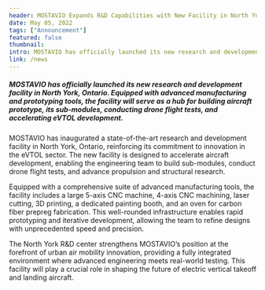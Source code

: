 ```yaml
---
header: MOSTAVIO Expands R&D Capabilities with New Facility in North York, Ontario
date: May 05, 2022
tags: ["Announcement"]
featured: false
thumbnail: 
intro: MOSTAVIO has officially launched its new research and development facility in North York, Ontario. Equipped with advanced manufacturing and prototyping tools, the facility will serve as a hub for building aircraft prototype, its sub-modules, conducting drone flight tests, and accelerating eVTOL development.
link: /news
---
```


##### MOSTAVIO has officially launched its new research and development facility in North York, Ontario. Equipped with advanced manufacturing and prototyping tools, the facility will serve as a hub for building aircraft prototype, its sub-modules, conducting drone flight tests, and accelerating eVTOL development.

MOSTAVIO has inaugurated a state-of-the-art research and development facility in North York, Ontario, reinforcing its commitment to innovation in the eVTOL sector. The new facility is designed to accelerate aircraft development, enabling the engineering team to build sub-modules, conduct drone flight tests, and advance propulsion and structural research. 

Equipped with a comprehensive suite of advanced manufacturing tools, the facility includes a large 5-axis CNC machine, 4-axis CNC machining, laser cutting, 3D printing, a dedicated painting booth, and an oven for carbon fiber prepreg fabrication. This well-rounded infrastructure enables rapid prototyping and iterative development, allowing the team to refine designs with unprecedented speed and precision. 

The North York R&D center strengthens MOSTAVIO’s position at the forefront of urban air mobility innovation, providing a fully integrated environment where advanced engineering meets real-world testing. This facility will play a crucial role in shaping the future of electric vertical takeoff and landing aircraft.
